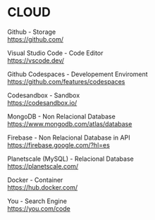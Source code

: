 # CLOUD

Github - Storage <br>
https://github.com/

Visual Studio Code - Code Editor <br>
https://vscode.dev/

Github Codespaces - Developement Enviroment <br>
https://github.com/features/codespaces

Codesandbox - Sandbox <br>
https://codesandbox.io/

MongoDB - Non Relacional Database <br>
https://www.mongodb.com/atlas/database

Firebase - Non Relacional Database in API <br>
https://firebase.google.com/?hl=es

Planetscale (MySQL) - Relacional Database <br>
https://planetscale.com/

Docker - Container <br>
https://hub.docker.com/

You - Search Engine <br>
https://you.com/code
